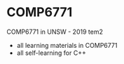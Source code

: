 # COMP6771
COMP6771 in UNSW  - 2019 tem2
- all learning materials in COMP6771
- all self-learning for C++
